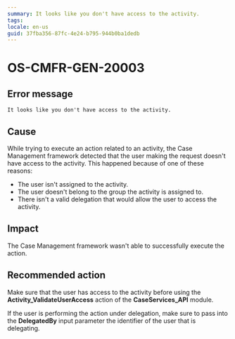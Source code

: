 ```yaml
---
summary: It looks like you don't have access to the activity.
tags:
locale: en-us
guid: 37fba356-87fc-4e24-b795-944b0ba1dedb
---
```


# OS-CMFR-GEN-20003

## Error message

`It looks like you don't have access to the activity.`

## Cause

While trying to execute an action related to an activity, the Case Management framework detected that the user making the request doesn't have access to the activity. This happened because of one of these reasons:

* The user isn't assigned to the activity.
* The user doesn't belong to the group the activity is assigned to.
* There isn't a valid delegation that would allow the user to access the activity.

## Impact

The Case Management framework wasn't able to successfully execute the action.

## Recommended action

Make sure that the user has access to the activity before using the **Activity_ValidateUserAccess** action of the **CaseServices_API** module.

If the user is performing the action under delegation, make sure to pass into the **DelegatedBy** input parameter the identifier of the user that is delegating.
